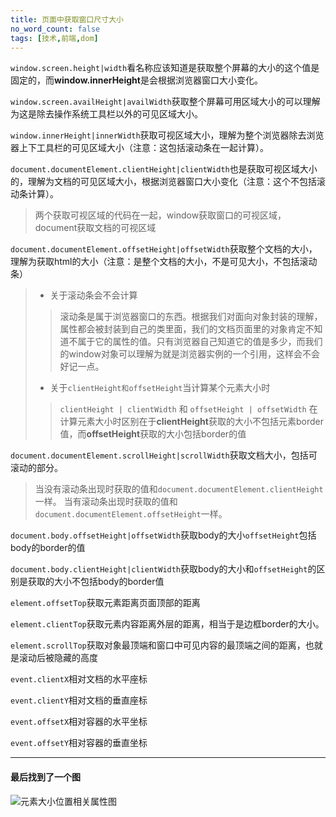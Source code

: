 ```yaml
---
title: 页面中获取窗口尺寸大小
no_word_count: false
tags: [技术,前端,dom]
---
```



`window.screen.height|width`看名称应该知道是获取整个屏幕的大小的这个值是固定的，而**window.innerHeight**是会根据浏览器窗口大小变化。

`window.screen.availHeight|availWidth`获取整个屏幕可用区域大小的可以理解为这是除去操作系统工具栏以外的可见区域大小。

`window.innerHeight|innerWidth`获取可视区域大小，理解为整个浏览器除去浏览器上下工具栏的可见区域大小（注意：这包括滚动条在一起计算）。

`document.documentElement.clientHeight|clientWidth`也是获取可视区域大小的，理解为文档的可见区域大小，根据浏览器窗口大小变化（注意：这个不包括滚动条计算）。

<!--more-->

>两个获取可视区域的代码在一起，window获取窗口的可视区域，document获取文档的可视区域

`document.documentElement.offsetHeight|offsetWidth`获取整个文档的大小，理解为获取html的大小（注意：是整个文档的大小，不是可见大小，不包括滚动条）

> - 关于滚动条会不会计算
> >滚动条是属于浏览器窗口的东西。根据我们对面向对象封装的理解，属性都会被封装到自己的类里面，我们的文档页面里的对象肯定不知道不属于它的属性的值。只有浏览器自己知道它的值是多少，而我们的window对象可以理解为就是浏览器实例的一个引用，这样会不会好记一点。
> 
> - 关于`clientHeight和offsetHeight`当计算某个元素大小时
> >`clientHeight | clientWidth` 和 `offsetHeight | offsetWidth` 在计算元素大小时区别在于**clientHeight**获取的大小不包括元素border值，而**offsetHeight**获取的大小包括border的值

`document.documentElement.scrollHeight|scrollWidth`获取文档大小，包括可滚动的部分。

>当没有滚动条出现时获取的值和`document.documentElement.clientHeight`一样。
>当有滚动条出现时获取的值和`document.documentElement.offsetHeight`一样。

`document.body.offsetHeight|offsetWidth`获取body的大小`offsetHeight`包括body的border的值

`document.body.clientHeight|clientWidth`获取body的大小和`offsetHeight`的区别是获取的大小不包括body的border值

`element.offsetTop`获取元素距离页面顶部的距离

`element.clientTop`获取元素内容距离外层的距离，相当于是边框border的大小。

`element.scrollTop`获取对象最顶端和窗口中可见内容的最顶端之间的距离，也就是滚动后被隐藏的高度

`event.clientX`相对文档的水平座标 

`event.clientY`相对文档的垂直座标 

`event.offsetX`相对容器的水平坐标 

`event.offsetY`相对容器的垂直坐标 

---

#### 最后找到了一个图
![](元素大小位置相关属性图.jpg '元素大小位置相关属性图')






